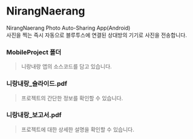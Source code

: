 # NirangNaerang
NirangNaerang Photo Auto-Sharing App(Android)  
사진을 찍는 즉시 자동으로 블루투스에 연결된 상대방의 기기로 사진을 전송합니다.
  
  
### MobileProject 폴더  
>니랑내랑 앱의 소스코드를 담고 있습니다.

### 니랑내랑_슬라이드.pdf  
>프로젝트의 간단한 정보를 확인할 수 있습니다.

### 니랑내랑_보고서.pdf  
>프로젝트에 대한 상세한 설명을 확인할 수 있습니다.
